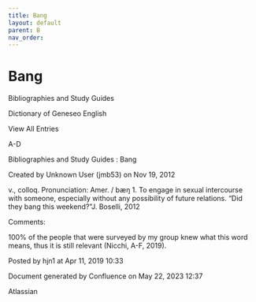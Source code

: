 ```yaml
---
title: Bang
layout: default
parent: B
nav_order:
---
```


# Bang

Bibliographies and Study Guides

Dictionary of Geneseo English

View All Entries

A-D

Bibliographies and Study Guides : Bang

Created by  Unknown User (jmb53) on Nov 19, 2012

v., colloq. Pronunciation: Amer. / bæŋ 1. To engage in sexual intercourse with someone, especially without any possibility of future relations. “Did they bang this weekend?”J. Boselli, 2012

Comments:

100% of the people that were surveyed by my group knew what this word means, thus it is still relevant (Nicchi, A-F, 2019). 

Posted by hjn1 at Apr 11, 2019 10:33

Document generated by Confluence on May 22, 2023 12:37

Atlassian
